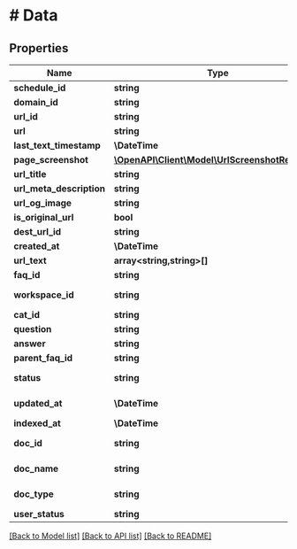 # # Data

## Properties

Name | Type | Description | Notes
------------ | ------------- | ------------- | -------------
**schedule_id** | **string** |  |
**domain_id** | **string** |  |
**url_id** | **string** |  |
**url** | **string** |  |
**last_text_timestamp** | **\DateTime** |  |
**page_screenshot** | [**\OpenAPI\Client\Model\UrlScreenshotResponse**](UrlScreenshotResponse.md) |  |
**url_title** | **string** |  |
**url_meta_description** | **string** |  |
**url_og_image** | **string** |  |
**is_original_url** | **bool** |  |
**dest_url_id** | **string** |  |
**created_at** | **\DateTime** |  |
**url_text** | **array<string,string>[]** |  |
**faq_id** | **string** | FAQ ID |
**workspace_id** | **string** | Workspace ID |
**cat_id** | **string** | Category ID |
**question** | **string** | Question |
**answer** | **string** |  | [optional]
**parent_faq_id** | **string** |  | [optional]
**status** | **string** | Document status |
**updated_at** | **\DateTime** | Document updated at |
**indexed_at** | **\DateTime** |  | [optional]
**doc_id** | **string** | Document ID |
**doc_name** | **string** | Document name |
**doc_type** | **string** | Document type |
**user_status** | **string** | User status |

[[Back to Model list]](../../README.md#models) [[Back to API list]](../../README.md#endpoints) [[Back to README]](../../README.md)
